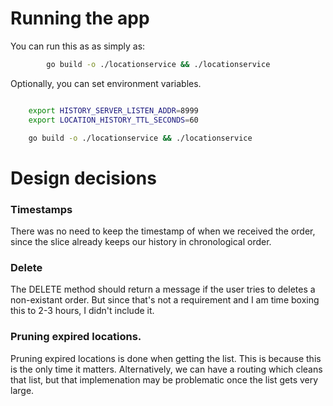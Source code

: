 # Running the app

You can run this as as simply as:

```bash	
        go build -o ./locationservice && ./locationservice
```

Optionally, you can set environment variables. 

```bash

	export HISTORY_SERVER_LISTEN_ADDR=8999
	export LOCATION_HISTORY_TTL_SECONDS=60

	go build -o ./locationservice && ./locationservice
```

# Design decisions

### Timestamps
There was no need to keep the timestamp of when we received the order, since the slice already keeps our history in chronological order. 

### Delete

The DELETE method should return a message if the user tries to deletes
a non-existant order. But since that's not a requirement and I am time boxing this to 2-3 hours, I didn't include it. 


### Pruning expired locations.

Pruning expired locations is done when getting the list. This is because this is the only time it matters.  Alternatively, we can have a routing which cleans that list, but that implemenation may be problematic once the list gets very large.
